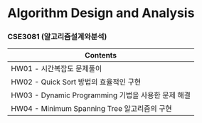 # Algorithm Design and Analysis
### CSE3081 (알고리즘설계와분석)

|Contents|
|------|
|HW01 - 시간복잡도 문제풀이|
|HW02 - Quick Sort 방법의 효율적인 구현|
|HW03 - Dynamic Programming 기법을 사용한 문제 해결|
|HW04 - Minimum Spanning Tree 알고리즘의 구현|

